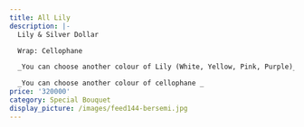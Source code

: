 ```yaml
---
title: All Lily
description: |-
  Lily & Silver Dollar

  Wrap: Cellophane

  _You can choose another colour of Lily (White, Yellow, Pink, Purple)_

  _You can choose another colour of cellophane _
price: '320000'
category: Special Bouquet
display_picture: /images/feed144-bersemi.jpg
---
```


